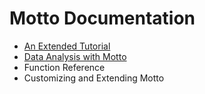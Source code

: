 # Motto Documentation

- [An Extended Tutorial](tut.md)
- [Data Analysis with Motto](data.md)
- Function Reference
- Customizing and Extending Motto